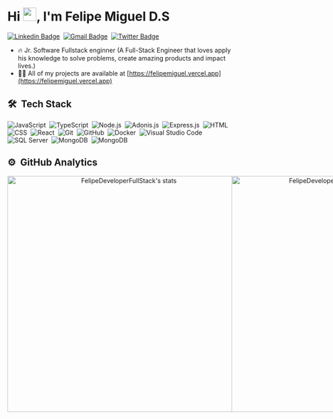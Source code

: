 
<h1 align="left">Hi <img src="https://raw.githubusercontent.com/kaueMarques/kaueMarques/master/hi.gif" width="30px">, I'm Felipe Miguel D.S</h1>

[![Linkedin Badge](https://img.shields.io/badge/-LinkedIn-blue?style=flat&logo=Linkedin&logoColor=white&link=https://www.linkedin.com/in/felipedeveloperfullstack/)](https://www.linkedin.com/in/felipedeveloperfullstack/)&nbsp;
[![Gmail Badge](https://img.shields.io/badge/-Gmail-c14438?style=flat&logo=Gmail&logoColor=white&link=mailto:felipeanalista3@gmail.com)](mailto:felipeanalista3@gmail.com)&nbsp;
[![Twitter Badge](https://img.shields.io/badge/-Twitter-05122A?style=flat&logo=twitter&logoColor=white&link=https://twitter.com/felipemigueldsa)](mailto:felipeanalista3@gmail.com)&nbsp;




- 🔥 Jr. Software Fullstack enginner (A Full-Stack Engineer that loves apply his knowledge to solve problems, create amazing products and impact lives.)
- 👨‍💻 All of my projects are available at [https://felipemiguel.vercel.app](https://felipemiguel.vercel.app)



## 🛠 &nbsp;Tech Stack

![JavaScript](https://img.shields.io/badge/-JavaScript-05122A?style=flat&logo=javascript)&nbsp;
![TypeScript](https://img.shields.io/badge/-TypeScript-05122A?style=flat&logo=typescript)&nbsp;
![Node.js](https://img.shields.io/badge/-Node.js-05122A?style=flat&logo=node.js)&nbsp;
![Adonis.js](https://img.shields.io/badge/-Adonis.JS-05122A?style=flat&logo=adonisjs)&nbsp;
![Express.js](https://img.shields.io/badge/-Express-05122A?style=flat&logo=express)&nbsp;
![HTML](https://img.shields.io/badge/-HTML-05122A?style=flat&logo=HTML5)&nbsp;
![CSS](https://img.shields.io/badge/-CSS-05122A?style=flat&logo=CSS3&logoColor=1572B6)&nbsp;
![React](https://img.shields.io/badge/-React-05122A?style=flat&logo=react)&nbsp;
![Git](https://img.shields.io/badge/-Git-05122A?style=flat&logo=git)&nbsp;
![GitHub](https://img.shields.io/badge/-GitHub-05122A?style=flat&logo=github)&nbsp;
![Docker](https://img.shields.io/badge/-Docker-05122A?style=flat&logo=docker)&nbsp;
![Visual Studio Code](https://img.shields.io/badge/-Visual%20Studio%20Code-05122A?style=flat&logo=visual-studio-code&logoColor=007ACC)&nbsp;
![SQL Server](https://img.shields.io/badge/-PostgreSQL-05122A?style=flat&logo=postgresql)&nbsp;
![MongoDB](https://img.shields.io/badge/-MongoDB-05122A?style=flat&logo=mongodb)&nbsp;
![MongoDB](https://img.shields.io/badge/-Digital%20Ocean-05122A?style=flat&logo=digitalocean)&nbsp;


## ⚙️ &nbsp;GitHub Analytics

<div align="center"> 
  <div style="display: flex; align-items: flex-start;">
    <img width="530em" src="https://github-readme-stats.vercel.app/api?username=FelipeDeveloperFullStack&show_icons=true&theme=radical" alt="FelipeDeveloperFullStack's stats"/>
    <img width="530em" src="https://github-readme-stats.vercel.app/api/top-langs/?username=FelipeDeveloperFullStack&layout=compact&theme=radical" alt="FelipeDeveloperFullStack's most languages"/>
  </div>
</div>

<br>

<!--
**FelipeDeveloperFullStack/FelipeDeveloperFullStack** is a ✨ _special_ ✨ repository because its `README.md` (this file) appears on your GitHub profile.

<img width="500em" src="https://github-readme-twitter-gazf.vercel.app/api?id=felipemigueldsa&layout=wide&show_reply=off&show_retweet=off" />

Here are some ideas to get you started:

- 🔭 I’m currently working on ...
- 🌱 I’m currently learning ...
- 👯 I’m looking to collaborate on ...
- 🤔 I’m looking for help with ...
- 💬 Ask me about ...
- 📫 How to reach me: ...
- 😄 Pronouns: ...
- ⚡ Fun fact: ...
-->

